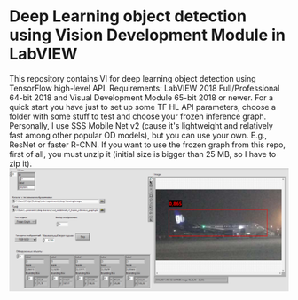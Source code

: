 # Deep Learning object detection using Vision Development Module in LabVIEW
This repository contains VI for deep learning object detection using TensorFlow high-level API.
Requirements: LabVIEW 2018 Full/Professional 64-bit 2018 and Visual Development Module 65-bit 2018 or newer.
For a quick start you have just to set up some TF HL API parameters, choose a folder with some stuff to test and choose your frozen inference graph. Personally, I use SSS Mobile Net v2 (cause it's lightweight and relatively fast among other popular OD models), but you can use your own. E.g., ResNet or faster R-CNN.
If you want to use the frozen graph from this repo, first of all, you must unzip it (initial size is bigger than 25 MB, so I have to zip it).
![alt text](https://github.com/fl1ckje/DP-OD-using-VDM-in-LV/blob/master/preview.PNG?raw=true)
